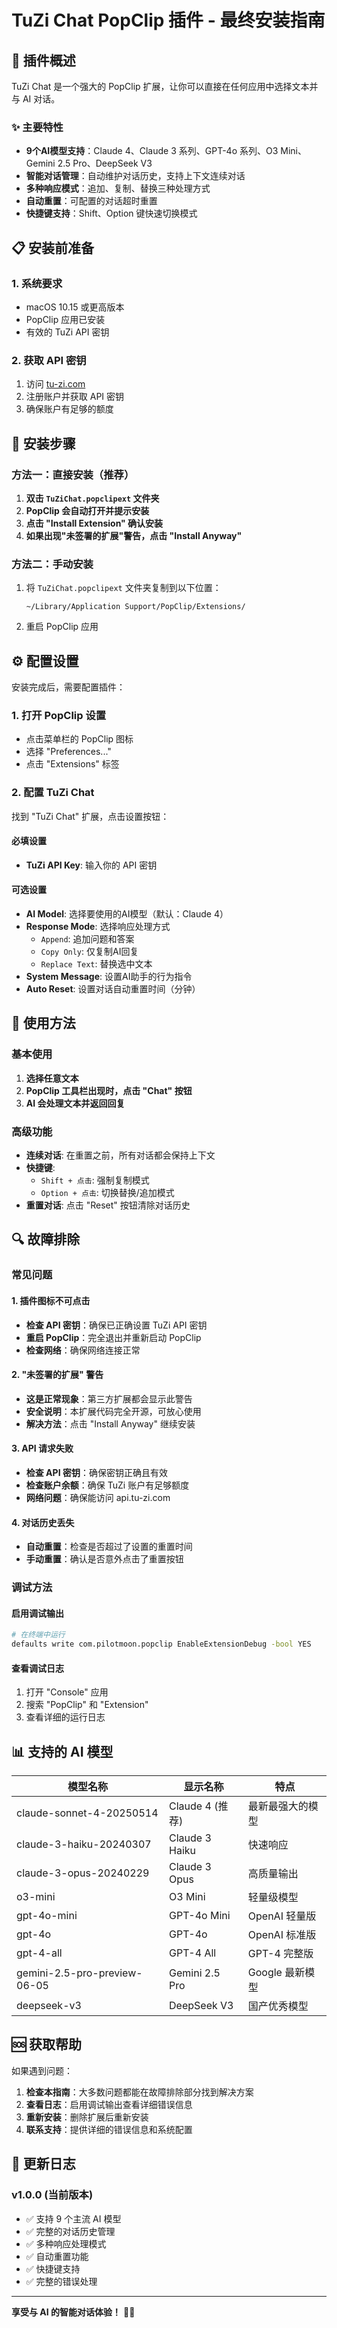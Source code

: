 # TuZi Chat PopClip 插件 - 最终安装指南

## 🎯 插件概述

TuZi Chat 是一个强大的 PopClip 扩展，让你可以直接在任何应用中选择文本并与 AI 对话。

### ✨ 主要特性

- **9个AI模型支持**：Claude 4、Claude 3 系列、GPT-4o 系列、O3 Mini、Gemini 2.5 Pro、DeepSeek V3
- **智能对话管理**：自动维护对话历史，支持上下文连续对话
- **多种响应模式**：追加、复制、替换三种处理方式
- **自动重置**：可配置的对话超时重置
- **快捷键支持**：Shift、Option 键快速切换模式

## 📋 安装前准备

### 1. 系统要求
- macOS 10.15 或更高版本
- PopClip 应用已安装
- 有效的 TuZi API 密钥

### 2. 获取 API 密钥
1. 访问 [tu-zi.com](https://api.tu-zi.com)
2. 注册账户并获取 API 密钥
3. 确保账户有足够的额度

## 🔧 安装步骤

### 方法一：直接安装（推荐）
1. **双击 `TuZiChat.popclipext` 文件夹**
2. **PopClip 会自动打开并提示安装**
3. **点击 "Install Extension" 确认安装**
4. **如果出现"未签署的扩展"警告，点击 "Install Anyway"**

### 方法二：手动安装
1. 将 `TuZiChat.popclipext` 文件夹复制到以下位置：
   ```
   ~/Library/Application Support/PopClip/Extensions/
   ```
2. 重启 PopClip 应用

## ⚙️ 配置设置

安装完成后，需要配置插件：

### 1. 打开 PopClip 设置
- 点击菜单栏的 PopClip 图标
- 选择 "Preferences..."
- 点击 "Extensions" 标签

### 2. 配置 TuZi Chat
找到 "TuZi Chat" 扩展，点击设置按钮：

#### 必填设置
- **TuZi API Key**: 输入你的 API 密钥

#### 可选设置
- **AI Model**: 选择要使用的AI模型（默认：Claude 4）
- **Response Mode**: 选择响应处理方式
  - `Append`: 追加问题和答案
  - `Copy Only`: 仅复制AI回复
  - `Replace Text`: 替换选中文本
- **System Message**: 设置AI助手的行为指令
- **Auto Reset**: 设置对话自动重置时间（分钟）

## 🚀 使用方法

### 基本使用
1. **选择任意文本**
2. **PopClip 工具栏出现时，点击 "Chat" 按钮**
3. **AI 会处理文本并返回回复**

### 高级功能
- **连续对话**: 在重置之前，所有对话都会保持上下文
- **快捷键**:
  - `Shift + 点击`: 强制复制模式
  - `Option + 点击`: 切换替换/追加模式
- **重置对话**: 点击 "Reset" 按钮清除对话历史

## 🔍 故障排除

### 常见问题

#### 1. 插件图标不可点击
- **检查 API 密钥**：确保已正确设置 TuZi API 密钥
- **重启 PopClip**：完全退出并重新启动 PopClip
- **检查网络**：确保网络连接正常

#### 2. "未签署的扩展" 警告
- **这是正常现象**：第三方扩展都会显示此警告
- **安全说明**：本扩展代码完全开源，可放心使用
- **解决方法**：点击 "Install Anyway" 继续安装

#### 3. API 请求失败
- **检查 API 密钥**：确保密钥正确且有效
- **检查账户余额**：确保 TuZi 账户有足够额度
- **网络问题**：确保能访问 api.tu-zi.com

#### 4. 对话历史丢失
- **自动重置**：检查是否超过了设置的重置时间
- **手动重置**：确认是否意外点击了重置按钮

### 调试方法

#### 启用调试输出
```bash
# 在终端中运行
defaults write com.pilotmoon.popclip EnableExtensionDebug -bool YES
```

#### 查看调试日志
1. 打开 "Console" 应用
2. 搜索 "PopClip" 和 "Extension"
3. 查看详细的运行日志

## 📊 支持的 AI 模型

| 模型名称 | 显示名称 | 特点 |
|---------|---------|------|
| claude-sonnet-4-20250514 | Claude 4 (推荐) | 最新最强大的模型 |
| claude-3-haiku-20240307 | Claude 3 Haiku | 快速响应 |
| claude-3-opus-20240229 | Claude 3 Opus | 高质量输出 |
| o3-mini | O3 Mini | 轻量级模型 |
| gpt-4o-mini | GPT-4o Mini | OpenAI 轻量版 |
| gpt-4o | GPT-4o | OpenAI 标准版 |
| gpt-4-all | GPT-4 All | GPT-4 完整版 |
| gemini-2.5-pro-preview-06-05 | Gemini 2.5 Pro | Google 最新模型 |
| deepseek-v3 | DeepSeek V3 | 国产优秀模型 |

## 🆘 获取帮助

如果遇到问题：

1. **检查本指南**：大多数问题都能在故障排除部分找到解决方案
2. **查看日志**：启用调试输出查看详细错误信息
3. **重新安装**：删除扩展后重新安装
4. **联系支持**：提供详细的错误信息和系统配置

## 🔄 更新日志

### v1.0.0 (当前版本)
- ✅ 支持 9 个主流 AI 模型
- ✅ 完整的对话历史管理
- ✅ 多种响应处理模式
- ✅ 自动重置功能
- ✅ 快捷键支持
- ✅ 完整的错误处理

---

**享受与 AI 的智能对话体验！** 🤖✨ 
